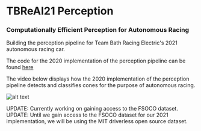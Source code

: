 # TBReAI21 Perception
### Computationally Efficient Perception for Autonomous Racing

Building the perception pipeline for Team Bath Racing Electric's 2021 autonomous racing car.

The code for the 2020 implementation of the perception pipeline can be found [here](old-implementation/code)

The video below displays how the 2020 implementation of the perception pipeline detects and 
classifies cones for the purpose of autonomous racing.

![alt text](https://github.com/TBReAI/TBReAI21-Perception/blob/main/old-implementation/images-and-video/old-detection.gif "Detection GIF")

UPDATE: Currently working on gaining access to the FSOCO dataset. <br />
UPDATE: Until we gain access to the FSOCO dataset for our 2021 implementation, we will be using the MIT driverless open source dataset.
